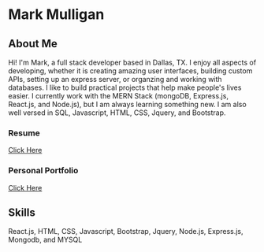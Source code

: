 # Mark Mulligan

## About Me
Hi!  I'm Mark, a full stack developer based in Dallas, TX. I enjoy all aspects of developing, whether it is creating amazing
user interfaces, building custom APIs, setting up an express
server, or organzing and working with databases. I like to build
practical projects that help make people's lives easier. I currently work with the MERN Stack (mongoDB, Express.js,
React.js, and Node.js), but I am always learning something new. I
am also well versed in SQL, Javascript, HTML, CSS, Jquery, and
Bootstrap.

### Resume
[Click Here](https://mark-mulligan.github.io/assets/images/MarkMulliganFrontEndDeveloperResume.pdf)

### Personal Portfolio
[Click Here](https://mark-mulligan.github.io/)

## Skills
React.js, HTML, CSS, Javascript, Bootstrap, Jquery, Node.js, Express.js, Mongodb, and MYSQL
